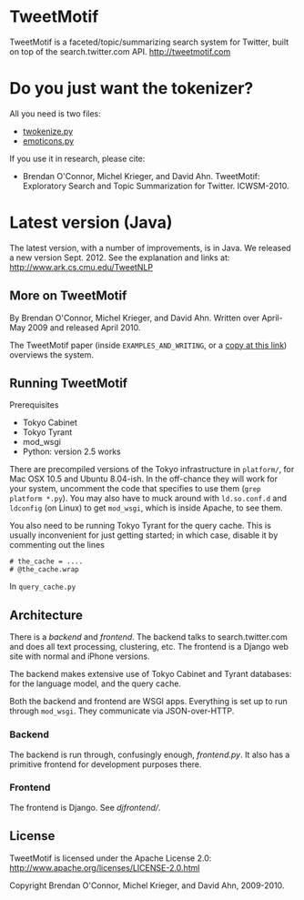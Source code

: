 TweetMotif
=========

TweetMotif is a faceted/topic/summarizing search system for Twitter,
built on top of the search.twitter.com API.  http://tweetmotif.com


Do you just want the tokenizer?
===============================

All you need is two files:

* [twokenize.py][t]
* [emoticons.py][e]

[t]: http://github.com/brendano/tweetmotif/raw/master/twokenize.py
[e]: http://github.com/brendano/tweetmotif/raw/master/emoticons.py

If you use it in research, please cite:

* Brendan O'Connor, Michel Krieger, and David Ahn.  TweetMotif: Exploratory Search and Topic Summarization for Twitter.  ICWSM-2010.


Latest version (Java)
=====================

The latest version, with a number of improvements, is in Java.
We released a new version Sept. 2012.
See the explanation and links at: http://www.ark.cs.cmu.edu/TweetNLP


More on TweetMotif
------------------

By Brendan O'Connor, Michel Krieger, and David Ahn. 
Written over April-May 2009 and released April 2010.

The TweetMotif paper (inside `EXAMPLES_AND_WRITING`, or a
[copy at this link][1]) overviews the system.

[1]: http://anyall.org/oconnor_krieger_ahn.icwsm2010.tweetmotif.pdf


Running TweetMotif
------------------

Prerequisites

* Tokyo Cabinet
* Tokyo Tyrant
* mod_wsgi
* Python: version 2.5 works

There are precompiled versions of the Tokyo infrastructure in `platform/`, for Mac
OSX 10.5 and Ubuntu 8.04-ish. In the off-chance they will work for your system,
uncomment the code that specifies to use them (`grep platform *.py`). You may also
have to muck around with `ld.so.conf.d` and `ldconfig` (on Linux) to get
`mod_wsgi`, which is inside Apache, to see them.

You also need to be running Tokyo Tyrant for the query cache. This is usually
inconvenient for just getting started; in which case, disable it by commenting out
the lines

    # the_cache = ....
    # @the_cache.wrap

In `query_cache.py`


Architecture
------------

There is a *backend* and *frontend*. The backend talks to search.twitter.com and
does all text processing, clustering, etc. The frontend is a Django web site with
normal and iPhone versions.

The backend makes extensive use of Tokyo Cabinet and Tyrant databases: for the
language model, and the query cache.

Both the backend and frontend are WSGI apps. Everything is set up to run through
`mod_wsgi`. They communicate via JSON-over-HTTP.

### Backend 

The backend is run through, confusingly enough, *frontend.py*. It also has a
primitive frontend for development purposes there.

### Frontend

The frontend is Django.  See *djfrontend/*.


License
-------

TweetMotif is licensed under the Apache License 2.0:
http://www.apache.org/licenses/LICENSE-2.0.html

Copyright Brendan O'Connor, Michel Krieger, and David Ahn, 2009-2010.
